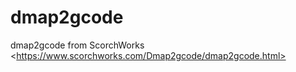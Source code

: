 # dmap2gcode
dmap2gcode from ScorchWorks &lt;https://www.scorchworks.com/Dmap2gcode/dmap2gcode.html>
